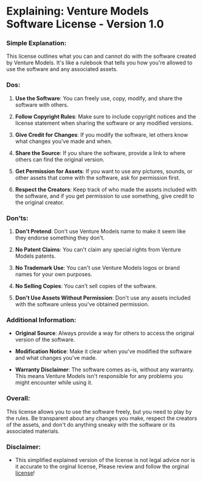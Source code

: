 # Explaining: Venture Models Software License - Version 1.0

### Simple Explanation:
This license outlines what you can and cannot do with the software created by Venture Models. It's like a rulebook that tells you how you're allowed to use the software and any associated assets.

### Dos:
1. **Use the Software**: You can freely use, copy, modify, and share the software with others.
  
2. **Follow Copyright Rules**: Make sure to include copyright notices and the license statement when sharing the software or any modified versions.
  
3. **Give Credit for Changes**: If you modify the software, let others know what changes you've made and when.
  
4. **Share the Source**: If you share the software, provide a link to where others can find the original version.
  
5. **Get Permission for Assets**: If you want to use any pictures, sounds, or other assets that come with the software, ask for permission first.
  
6. **Respect the Creators**: Keep track of who made the assets included with the software, and if you get permission to use something, give credit to the original creator.

### Don'ts:
1. **Don't Pretend**: Don't use Venture Models name to make it seem like they endorse something they don't.
  
2. **No Patent Claims**: You can't claim any special rights from Venture Models patents.
  
3. **No Trademark Use**: You can't use Venture Models logos or brand names for your own purposes.
  
4. **No Selling Copies**: You can't sell copies of the software.
  
5. **Don't Use Assets Without Permission**: Don't use any assets included with the software unless you've obtained permission.

### Additional Information:
- **Original Source**: Always provide a way for others to access the original version of the software.
  
- **Modification Notice**: Make it clear when you've modified the software and what changes you've made.
  
- **Warranty Disclaimer**: The software comes as-is, without any warranty. This means Venture Models isn't responsible for any problems you might encounter while using it.

### Overall:
This license allows you to use the software freely, but you need to play by the rules. Be transparent about any changes you make, respect the creators of the assets, and don't do anything sneaky with the software or its associated materials.

### Disclaimer:
- This simplified explained version of the license is not legal advice nor is it accurate to the orginal license, Please review and follow the orginal [license](https://github.com/Venture-Models/Venture-ADMIN/blob/main/LICENSE)!
